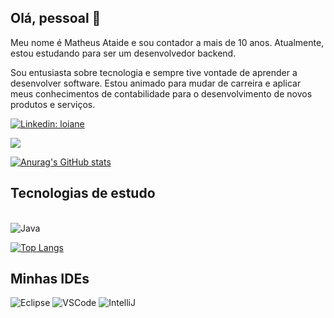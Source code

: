 ## Olá, pessoal 👋

Meu nome é Matheus Ataide e sou contador a mais de 10 anos. Atualmente, estou estudando para ser um desenvolvedor backend.

Sou entusiasta sobre tecnologia e sempre tive vontade de aprender a desenvolver software. Estou animado para mudar de carreira e aplicar meus conhecimentos de contabilidade para o desenvolvimento de novos produtos e serviços.

[![Linkedin: loiane](https://img.shields.io/badge/-Linkedin-blue?style=flat-square&logo=Linkedin&logoColor=white&link=https://www.linkedin.com/in/matheusataide9/)](https://www.linkedin.com/in/matheusataide9/)

<a href="https://www.linkedin.com/in/matheusataide9" target="_blank"><img src="https://img.shields.io/badge/-LinkedIn-%230077B5?style=for-the-badge&logo=linkedin&logoColor=white" target="_blank"></a> 

[![Anurag's GitHub stats](https://github-readme-stats.vercel.app/api?username=MatheusAfox9&theme=radical&layout=compact&show_icons=true&hide=contribs,prs)](https://github.com/anuraghazra/github-readme-stats)

## Tecnologias de estudo
<div style="display: inline-block"><br/>

<img align="center" alt="Java" src="https://img.shields.io/badge/Java-ED8B00?style=for-the-badge&logo=openjdk&logoColor=white" />
 
</div><br/>

[![Top Langs](https://github-readme-stats.vercel.app/api/top-langs/?username=MatheusAfox9&show_icons=true&theme=radical&layout=compact)](https://github.com/anuraghazra/github-readme-stats)

## Minhas IDEs
![Eclipse](https://img.shields.io/badge/-Eclipse-2C2255?style=flat-square&logo=eclipse&logoColor=white)
![VSCode](https://img.shields.io/badge/-VSCode-007ACC?style=flat-square&logo=visual-studio-code&logoColor=white)
![IntelliJ](https://img.shields.io/badge/-IntelliJ%20IDEA-black?style=flat-square&logo=intellij-idea&logoColor=white)


